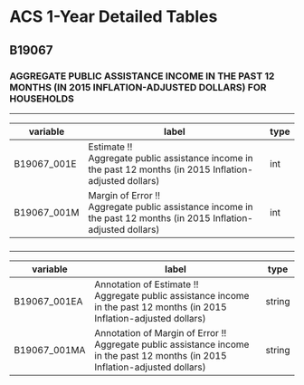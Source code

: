 # ACS 1-Year Detailed Tables

## B19067

### AGGREGATE PUBLIC ASSISTANCE INCOME IN THE PAST 12 MONTHS (IN 2015 INFLATION-ADJUSTED DOLLARS) FOR HOUSEHOLDS

___

| variable | label | type |
| ----- | ----- | ----- |
| B19067_001E | Estimate !!<br>Aggregate public assistance income in the past 12 months (in 2015 Inflation-adjusted dollars) | int |
| B19067_001M | Margin of Error !!<br>Aggregate public assistance income in the past 12 months (in 2015 Inflation-adjusted dollars) | int |
### 

___

| variable | label | type |
| ----- | ----- | ----- |
| B19067_001EA | Annotation of Estimate !!<br>Aggregate public assistance income in the past 12 months (in 2015 Inflation-adjusted dollars) | string |
| B19067_001MA | Annotation of Margin of Error !!<br>Aggregate public assistance income in the past 12 months (in 2015 Inflation-adjusted dollars) | string |

